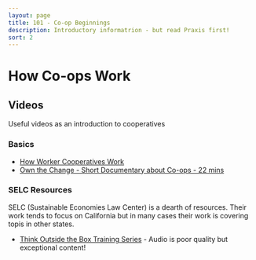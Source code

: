 ```yaml
---
layout: page
title: 101 - Co-op Beginnings
description: Introductory informatrion - but read Praxis first!
sort: 2
---
```


# How Co-ops Work

## Videos

Useful videos as an introduction to cooperatives

### Basics

* [How Worker Cooperatives Work](https://www.youtube.com/watch?v=qbZ8ojEuN5I)
* [Own the Change - Short Documentary about Co-ops - 22 mins](https://www.youtube.com/watch?v=8G1-SYMatNc)

### SELC Resources

SELC (Sustainable Economies Law Center) is a dearth of resources. Their work tends to focus on California but in many cases their work is covering topis in other states.

* [Think Outside the Box Training Series](https://www.youtube.com/watch?v=bH1UB9wtCtI&list=PL6qQLv9YMwH28AxsxPbyD9lrooCCNFJYB) - Audio is poor quality but exceptional content!
